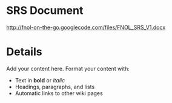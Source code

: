 # SRS Document #

http://fnol-on-the-go.googlecode.com/files/FNOL_SRS_V1.docx


# Details #

Add your content here.  Format your content with:
  * Text in **bold** or _italic_
  * Headings, paragraphs, and lists
  * Automatic links to other wiki pages